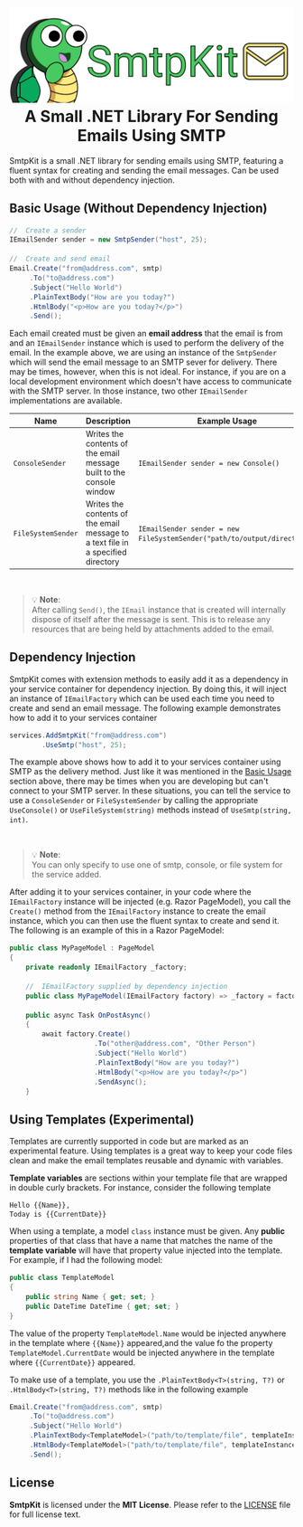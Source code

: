 <h1 align="center">
<img src="https://raw.githubusercontent.com/AristurtleDev/SmtpKit/main/.github/images/smtpkit.png" alt="SmtpKit Logo">
<br/>
A Small .NET Library For Sending Emails Using SMTP
</h1>

SmtpKit is a small .NET library for sending emails using SMTP, featuring a fluent syntax for creating and sending the email messages.  Can be used both with and without dependency injection.

## Basic Usage (Without Dependency Injection)

```csharp
//  Create a sender
IEmailSender sender = new SmtpSender("host", 25);

//  Create and send email
Email.Create("from@address.com", smtp)
     .To("to@address.com")
     .Subject("Hello World")
     .PlainTextBody("How are you today?")
     .HtmlBody("<p>How are you today?</p>")
     .Send();
```

Each email created must be given an **email address** that the email is from and an `IEmailSender` instance which is used to perform the delivery of the email.  In the example above, we are using an instance of the `SmtpSender` which will send the email message to an SMTP sever for delivery.  There may be times, however, when this is not ideal.  For instance, if you are on a local development environment which doesn't have access to communicate with the SMTP server.  In those instance, two other `IEmailSender` implementations are available. 

| Name | Description | Example Usage |
| ---- | ----------- | ------------- |
| `ConsoleSender` | Writes the contents of the email message built to the console window | `IEmailSender sender = new Console()` |
| `FileSystemSender` | Writes the contents of the email message to a text file in a specified directory | `IEmailSender sender = new FileSystemSender("path/to/output/directory")` |

<br />

> 💡 **Note**:  
> After calling `Send()`, the `IEmail` instance that is created will internally dispose of itself after the message is sent.  This is to release any resources that are being held by attachments added to the email.


## Dependency Injection
SmtpKit comes with extension methods to easily add it as a dependency in your service container for dependency injection.  By doing this, it will inject an instance of `IEmailFactory` which can be used each time you need to create and send an email message.  The following example demonstrates how to add it to your services container

```csharp
services.AddSmtpKit("from@address.com")
        .UseSmtp("host", 25);
```

The example above shows how to add it to your services container using SMTP as the delivery method.  Just like it was mentioned in the [Basic Usage](#basic-usage-without-dependency-injection) section above, there may be times when you are developing but can't connect to your SMTP server.  In these situations, you can tell the service to use a `ConsoleSender` or `FileSystemSender` by calling the appropriate `UseConsole()` or `UseFileSystem(string)` methods instead of `UseSmtp(string, int)`.

<br />

> 💡 **Note**:  
> You can only specify to use one of smtp, console, or file system for the service added.


After adding it to your services container, in your code where the `IEmailFactory` instance will be injected (e.g. Razor PageModel), you call the `Create()` method from the `IEmailFactory` instance to create the email instance, which you can then use the fluent syntax to create and send it.  The following is an example of this in a Razor PageModel:

```csharp
public class MyPageModel : PageModel
{
    private readonly IEmailFactory _factory;

    //  IEmailFactory supplied by dependency injection
    public class MyPageModel(IEmailFactory factory) => _factory = factory;

    public async Task OnPostAsync()
    {
        await factory.Create()
                     .To("other@address.com", "Other Person")
                     .Subject("Hello World")
                     .PlainTextBody("How are you today?")
                     .HtmlBody("<p>How are you today?</p>")
                     .SendAsync();        
    }
```

## Using Templates (Experimental)
Templates are currently supported in code but are marked as an experimental feature.  Using templates is a great way to keep your code files clean and make the email templates reusable and dynamic with variables. 

**Template variables** are sections within your template file that are wrapped in double curly brackets.  For instance, consider the following template

```plaintext
Hello {{Name}},
Today is {{CurrentDate}}
```

When using a template, a model `class` instance must be given.  Any **public** properties of that class that have a name that matches the name of the **template variable** will have that property value injected into the template.  For example, if I had the following model:

```csharp
public class TemplateModel
{
    public string Name { get; set; }
    public DateTime DateTime { get; set; }
}
```

The value of the property `TemplateModel.Name` would be injected anywhere in the template where `{{Name}}` appeared,and the value fo the property `TemplateModel.CurrentDate` would be injected anywhere in the template where `{{CurrentDate}}` appeared.

To make use of a template, you use the `.PlainTextBody<T>(string, T?)` or `.HtmlBody<T>(string, T?)` methods like in the following example

```csharp
Email.Create("from@address.com", smtp)
     .To("to@address.com")
     .Subject("Hello World")
     .PlainTextBody<TemplateModel>("path/to/template/file", templateInstance)
     .HtmlBody<TemplateModel>("path/to/template/file", templateInstance)
     .Send();
```

## License
**SmtpKit** is licensed under the **MIT License**.  Please refer to the [LICENSE](LICENSE) file for full license text.
